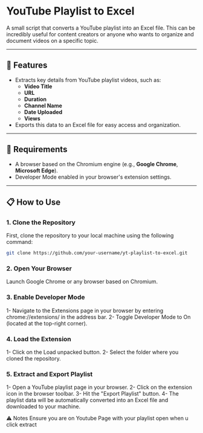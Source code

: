 # YouTube Playlist to Excel

A small script that converts a YouTube playlist into an Excel file. This can be incredibly useful for content creators or anyone who wants to organize and document videos on a specific topic.

---

## 🚀 Features

- Extracts key details from YouTube playlist videos, such as:
  - **Video Title**
  - **URL**
  - **Duration**
  - **Channel Name**
  - **Date Uploaded**
  - **Views**
- Exports this data to an Excel file for easy access and organization.

---

## 🔧 Requirements

- A browser based on the Chromium engine (e.g., **Google Chrome**, **Microsoft Edge**).
- Developer Mode enabled in your browser's extension settings.

---

## 📋 How to Use

### 1. Clone the Repository

First, clone the repository to your local machine using the following command:

```bash
git clone https://github.com/your-username/yt-playlist-to-excel.git
```

### 2. Open Your Browser
Launch Google Chrome or any browser based on Chromium.

### 3. Enable Developer Mode
1- Navigate to the Extensions page in your browser by entering chrome://extensions/ in the address bar.
2- Toggle Developer Mode to On (located at the top-right corner).

### 4. Load the Extension
1- Click on the Load unpacked button.
2- Select the folder where you cloned the repository.

### 5. Extract and Export Playlist
1- Open a YouTube playlist page in your browser.
2- Click on the extension icon in the browser toolbar.
3- Hit the "Export Playlist" button.
4- The playlist data will be automatically converted into an Excel file and downloaded to your machine.

⚠️ Notes
Ensure you are on Youtube Page with your playlist open when u click extract

